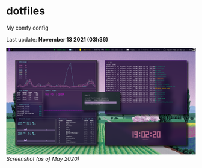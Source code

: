 # dotfiles
My comfy config

Last update: **November 13 2021 (03h36)**

![screenshot](https://github.com/arthurmassanes/dotfiles/blob/master/screenshots/sakura.png)
_Screenshot (as of May 2020)_
